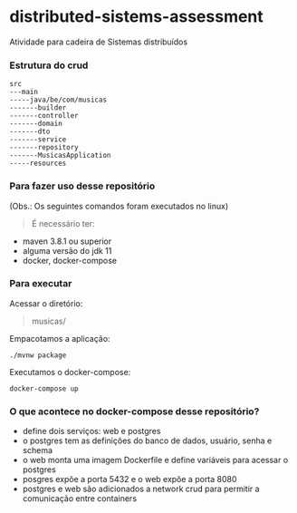 # distributed-sistems-assessment
Atividade para cadeira de Sistemas distribuídos

### Estrutura do crud
```
src
---main
-----java/be/com/musicas
-------builder
-------controller
-------domain
-------dto
-------service
-------repository
-------MusicasApplication
-----resources
```

### Para fazer uso desse repositório
(Obs.: Os seguintes comandos foram executados no linux)

> É necessário ter:
- maven 3.8.1 ou superior
- alguma versão do jdk 11
- docker, docker-compose

### Para executar
Acessar o diretório:
> musicas/

Empacotamos a aplicação:

```
./mvnw package
```

Executamos o docker-compose:

```
docker-compose up
```

### O que acontece no docker-compose desse repositório?

- define dois serviços: web e postgres
- o postgres tem as definições do banco de dados, usuário, senha e schema
- o web monta uma imagem Dockerfile e define variáveis para acessar o postgres
- posgres expõe a porta 5432 e o web expõe a porta 8080
- postgres e web são adicionados a network crud para permitir a comunicação entre containers

